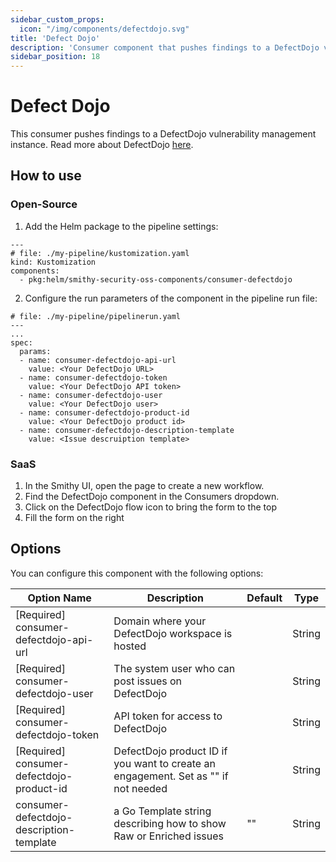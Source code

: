 ```yaml
---
sidebar_custom_props:
  icon: "/img/components/defectdojo.svg"
title: 'Defect Dojo'
description: 'Consumer component that pushes findings to a DefectDojo vulnerability management instance.'
sidebar_position: 18
---
```


# Defect Dojo

This consumer pushes findings to a DefectDojo vulnerability management instance. Read more about
DefectDojo [here](https://www.defectdojo.org/).

## How to use

### Open-Source

1. Add the Helm package to the pipeline settings:

```
---
# file: ./my-pipeline/kustomization.yaml
kind: Kustomization
components:
  - pkg:helm/smithy-security-oss-components/consumer-defectdojo
```

2. Configure the run parameters of the component in the pipeline run file:

```
# file: ./my-pipeline/pipelinerun.yaml
---
...
spec:
  params:
  - name: consumer-defectdojo-api-url
    value: <Your DefectDojo URL>
  - name: consumer-defectdojo-token
    value: <Your DefectDojo API token>
  - name: consumer-defectdojo-user
    value: <Your DefectDojo user>
  - name: consumer-defectdojo-product-id
    value: <Your DefectDojo product id>
  - name: consumer-defectdojo-description-template
    value: <Issue descruiption template>
```

### SaaS

1. In the Smithy UI, open the page to create a new workflow.
2. Find the DefectDojo component in the Consumers dropdown.
3. Click on the DefectDojo flow icon to bring the form to the top
4. Fill the form on the right

## Options

You can configure this component with the following options:

| Option Name                               | Description                                                                        | Default | Type   |
|-------------------------------------------|------------------------------------------------------------------------------------|---------|--------|
| [Required] consumer-defectdojo-api-url    | Domain where your DefectDojo workspace is hosted                                   |         | String |
| [Required] consumer-defectdojo-user       | The system user who can post issues on DefectDojo                                  |         | String |
| [Required] consumer-defectdojo-token      | API token for access to DefectDojo                                                 |         | String |
| [Required] consumer-defectdojo-product-id | DefectDojo product ID if you want to create an engagement. Set as "" if not needed |         | String |
| consumer-defectdojo-description-template  | a Go Template string describing how to show Raw or Enriched issues                 | ""      | String |
